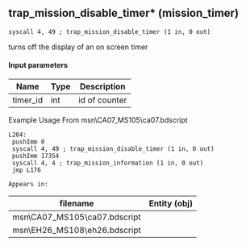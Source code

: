 ## trap_mission_disable_timer* (mission_timer)

`syscall 4, 49 ; trap_mission_disable_timer (1 in, 0 out)`

turns off the display of an on screen timer

#### Input parameters
| Name | Type | Description
|------|------|------------
| timer_id   | int   | id of counter


Example Usage From msn\CA07_MS105\ca07.bdscript
```plaintext
L204:
 pushImm 0
 syscall 4, 49 ; trap_mission_disable_timer (1 in, 0 out)
 pushImm 17354
 syscall 4, 4 ; trap_mission_information (1 in, 0 out)
 jmp L176
```





	Appears in:
| filename | Entity (obj)
|----------|-------------
| msn\CA07_MS105\ca07.bdscript       |           
| msn\EH26_MS108\eh26.bdscript       |           



